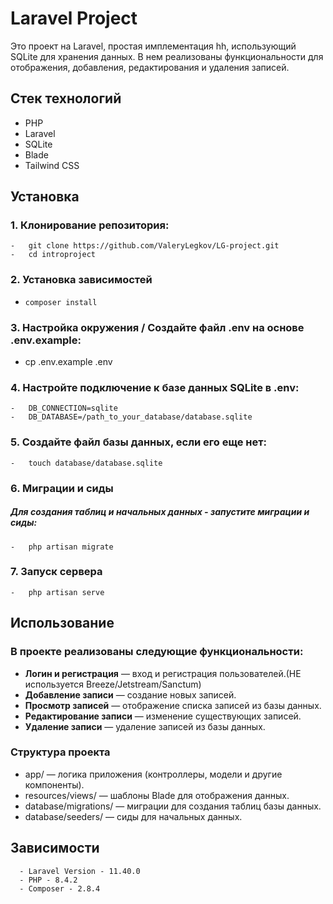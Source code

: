 # Laravel Project

Это проект на Laravel, простая имплементация hh, использующий SQLite для хранения данных. В нем реализованы функциональности для отображения, добавления, редактирования и удаления записей.

## Стек технологий

-   PHP
-   Laravel
-   SQLite
-   Blade
-   Tailwind CSS

## Установка

### 1. Клонирование репозитория:

```
-   git clone https://github.com/ValeryLegkov/LG-project.git
-   cd introproject
```

### 2. Установка зависимостей

-   `composer install`

### 3. Настройка окружения / Создайте файл .env на основе .env.example:

-   cp .env.example .env

### 4. Настройте подключение к базе данных SQLite в .env:

```
-   DB_CONNECTION=sqlite
-   DB_DATABASE=/path_to_your_database/database.sqlite
```

### 5. Создайте файл базы данных, если его еще нет:

```
-   touch database/database.sqlite
```

### 6. Миграции и сиды

##### Для создания таблиц и начальных данных - запустите миграции и сиды:

```
-   php artisan migrate
```

### 7. Запуск сервера

```
-   php artisan serve
```

## Использование

### В проекте реализованы следующие функциональности:

-   **Логин и регистрация** — вход и регистрация пользователей.(НЕ используется Breeze/Jetstream/Sanctum)
-   **Добавление записи** — создание новых записей.
-   **Просмотр записей** — отображение списка записей из базы данных.
-   **Редактирование записи** — изменение существующих записей.
-   **Удаление записи** — удаление записей из базы данных.

### Структура проекта

-   app/ — логика приложения (контроллеры, модели и другие компоненты).
-   resources/views/ — шаблоны Blade для отображения данных.
-   database/migrations/ — миграции для создания таблиц базы данных.
-   database/seeders/ — сиды для начальных данных.

## Зависимости

```
  - Laravel Version - 11.40.0
  - PHP - 8.4.2
  - Composer - 2.8.4
```
